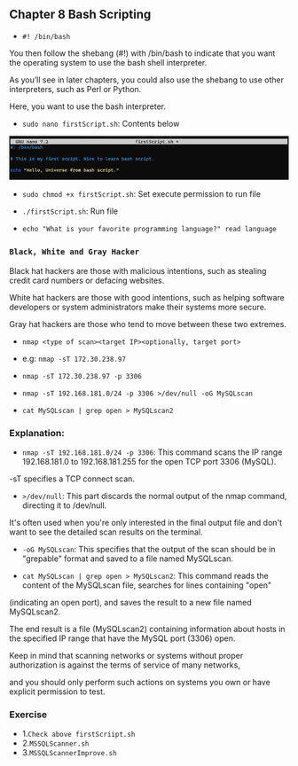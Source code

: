 ## Chapter 8 Bash Scripting 

- `#! /bin/bash`

You then follow the shebang (#!) with /bin/bash to indicate that you want the operating system to use the bash shell interpreter. 

As you’ll see in later chapters, you could also use the shebang to use other interpreters, such as Perl or Python. 

Here, you want to use the bash interpreter.

- `sudo nano firstScript.sh`: Contents below

![firstScript.sh](firstBashScript.png)

- `sudo chmod +x firstScript.sh`: Set execute permission to run file

- `./firstScript.sh`: Run file

- `echo "What is your favorite programming language?" read language`


### `Black, White and Gray Hacker`

Black hat hackers are those with malicious intentions, such as stealing credit card numbers or defacing websites. 

White hat hackers are those with good intentions, such as helping software developers or system administrators make their systems more secure. 

Gray hat hackers are those who tend to move between these two extremes.

- `nmap <type of scan><target IP><optionally, target port>`

- e.g: `nmap -sT 172.30.238.97`

- `nmap -sT 172.30.238.97 -p 3306`

- `nmap -sT 192.168.181.0/24 -p 3306 >/dev/null -oG MySQLscan`

- `cat MySQLscan | grep open > MySQLscan2`

### Explanation:

- `nmap -sT 192.168.181.0/24 -p 3306`: This command scans the IP range 192.168.181.0 to 192.168.181.255 for the open TCP port 3306 (MySQL). 

-sT specifies a TCP connect scan.

- `>/dev/null`: This part discards the normal output of the nmap command, directing it to /dev/null. 

It's often used when you're only interested in the final output file and don't want to see the detailed scan results on the terminal.

- `-oG MySQLscan`: This specifies that the output of the scan should be in "grepable" format and saved to a file named MySQLscan.

- `cat MySQLscan | grep open > MySQLscan2`: This command reads the content of the MySQLscan file, searches for lines containing "open" 

(indicating an open port), and saves the result to a new file named MySQLscan2.

The end result is a file (MySQLscan2) containing information about hosts in the specified IP range that have the MySQL port (3306) open.

Keep in mind that scanning networks or systems without proper authorization is against the terms of service of many networks, 

and you should only perform such actions on systems you own or have explicit permission to test.


### Exercise 
- 1.`Check above firstScriipt.sh`
- 2.`MSSQLScanner.sh`
- 3.`MSSQLScannerImprove.sh`
